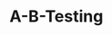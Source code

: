 # A-B-Testing
<p algin='center'![image](https://github.com/Abdelrhman-Sadek/A-B-Testing/assets/94745919/fe25125c-4db0-4511-ad56-b26a2241f514)/p>
 
